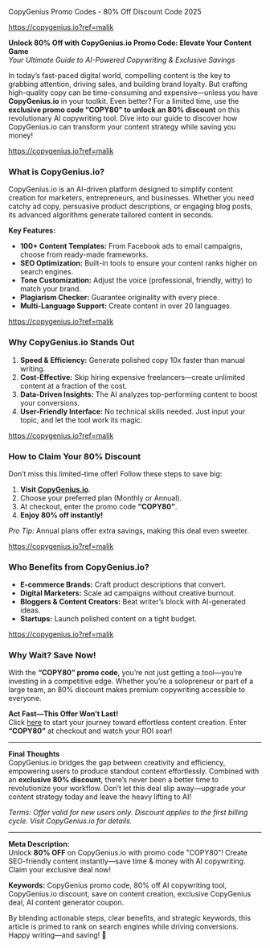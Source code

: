 CopyGenius Promo Codes - 80% Off Discount Code 2025

https://copygenius.io?ref=malik

**Unlock 80% Off with CopyGenius.io Promo Code: Elevate Your Content Game**  
*Your Ultimate Guide to AI-Powered Copywriting & Exclusive Savings*  

In today’s fast-paced digital world, compelling content is the key to grabbing attention, driving sales, and building brand loyalty. But crafting high-quality copy can be time-consuming and expensive—unless you have **CopyGenius.io** in your toolkit. Even better? For a limited time, use the **exclusive promo code “COPY80” to unlock an 80% discount** on this revolutionary AI copywriting tool. Dive into our guide to discover how CopyGenius.io can transform your content strategy while saving you money!  

https://copygenius.io?ref=malik

### **What is CopyGenius.io?**  
CopyGenius.io is an AI-driven platform designed to simplify content creation for marketers, entrepreneurs, and businesses. Whether you need catchy ad copy, persuasive product descriptions, or engaging blog posts, its advanced algorithms generate tailored content in seconds.  

**Key Features:**  
- **100+ Content Templates:** From Facebook ads to email campaigns, choose from ready-made frameworks.  
- **SEO Optimization:** Built-in tools to ensure your content ranks higher on search engines.  
- **Tone Customization:** Adjust the voice (professional, friendly, witty) to match your brand.  
- **Plagiarism Checker:** Guarantee originality with every piece.  
- **Multi-Language Support:** Create content in over 20 languages.  

https://copygenius.io?ref=malik

### **Why CopyGenius.io Stands Out**  
1. **Speed & Efficiency:** Generate polished copy 10x faster than manual writing.  
2. **Cost-Effective:** Skip hiring expensive freelancers—create unlimited content at a fraction of the cost.  
3. **Data-Driven Insights:** The AI analyzes top-performing content to boost your conversions.  
4. **User-Friendly Interface:** No technical skills needed. Just input your topic, and let the tool work its magic.  

https://copygenius.io?ref=malik

### **How to Claim Your 80% Discount**  
Don’t miss this limited-time offer! Follow these steps to save big:  
1. **Visit [CopyGenius.io](https://copygenius.io?ref=malik)**.  
2. Choose your preferred plan (Monthly or Annual).  
3. At checkout, enter the promo code **“COPY80”**.  
4. **Enjoy 80% off instantly!**  

*Pro Tip:* Annual plans offer extra savings, making this deal even sweeter.  

https://copygenius.io?ref=malik

### **Who Benefits from CopyGenius.io?**  
- **E-commerce Brands:** Craft product descriptions that convert.  
- **Digital Marketers:** Scale ad campaigns without creative burnout.  
- **Bloggers & Content Creators:** Beat writer’s block with AI-generated ideas.  
- **Startups:** Launch polished content on a tight budget.  

https://copygenius.io?ref=malik

### **Why Wait? Save Now!**  
With the **“COPY80” promo code**, you’re not just getting a tool—you’re investing in a competitive edge. Whether you’re a solopreneur or part of a large team, an 80% discount makes premium copywriting accessible to everyone.  

**Act Fast—This Offer Won’t Last!**  
Click [here](https://copygenius.io?ref=malik) to start your journey toward effortless content creation. Enter **“COPY80”** at checkout and watch your ROI soar!  

---

**Final Thoughts**  
CopyGenius.io bridges the gap between creativity and efficiency, empowering users to produce standout content effortlessly. Combined with an **exclusive 80% discount**, there’s never been a better time to revolutionize your workflow. Don’t let this deal slip away—upgrade your content strategy today and leave the heavy lifting to AI!  

*Terms: Offer valid for new users only. Discount applies to the first billing cycle. Visit CopyGenius.io for details.*  

---

**Meta Description:**  
Unlock **80% OFF** on CopyGenius.io with promo code "COPY80"! Create SEO-friendly content instantly—save time & money with AI copywriting. Claim your exclusive deal now!  

**Keywords:** CopyGenius promo code, 80% off AI copywriting tool, CopyGenius.io discount, save on content creation, exclusive CopyGenius deal, AI content generator coupon.  

By blending actionable steps, clear benefits, and strategic keywords, this article is primed to rank on search engines while driving conversions. Happy writing—and saving! 🚀
